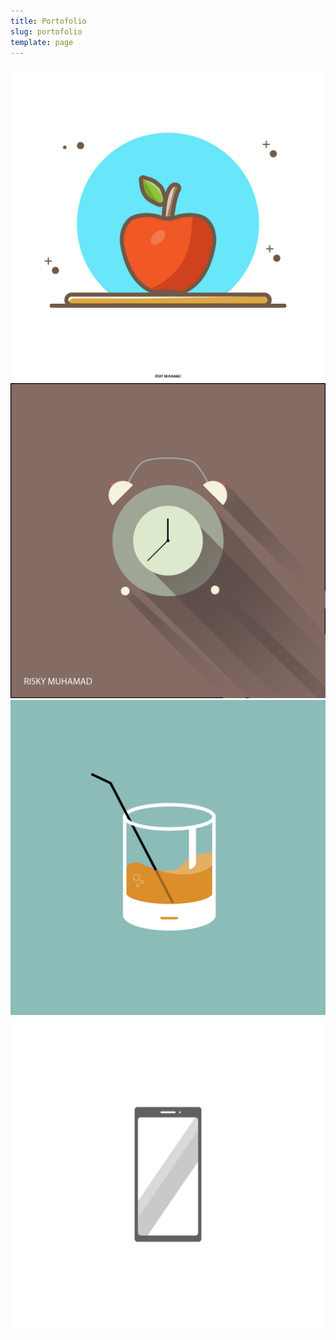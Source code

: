```yaml
---
title: Portofolio
slug: portofolio
template: page
---
```


![](../images/001.png)
![](../images/002.png)
![](../images/003.png)
![](../images/004.png)
